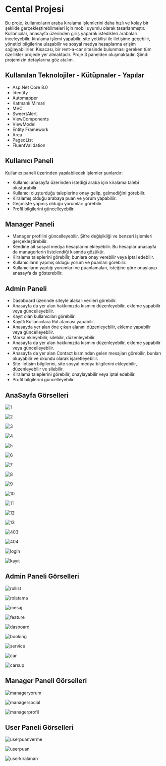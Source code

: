 # Cental Projesi
Bu proje, kullanıcıların araba kiralama işlemlerini daha hızlı ve kolay bir şekilde gerçekleştirebilmeleri için mobil uyumlu olarak tasarlanmıştır. Kullanıcılar, anasayfa üzerinden giriş yaparak istedikleri arabaları inceleyebilir, kiralama işlemi yapabilir, site yetkilisi ile iletişime geçebilir, yönetici bilgilerine ulaşabilir ve sosyal medya hesaplarına erişim sağlayabilirler. Kısacası, bir rent-a-car sitesinde bulunması gereken tüm özellikler projede yer almaktadır. Proje 3 panelden oluşmaktadır. Şimdi projemizin detaylarına göz atalım.

## Kullanılan Teknolojiler - Kütüpnaler - Yapılar
- Asp.Net Core 8.0
- İdentity
- Automapper
- Katmanlı Mimari
- MVC
- SweertAlert
- ViewComponents
- ViewModel
- Entity Framework
- Area
- PagedList
- FluentValidation


## Kullanıcı Paneli
Kullanıcı paneli üzerinden yapılabilecek işlemler şunlardır:
- Kullanıcı anasayfa üzerinden istediği araba için kiralama talebi oluşturabilir.
- Kullanıcı oluşturduğu taleplerine onay gelip, gelmediğini görebilir.
- Kiralamış olduğu arabaya puan ve yorum yapabiliir. 
- Geçmişte yapmış olduğu yorumları görebilir. 
- Profil bilgilerini güncelleyebilir.

## Manager Paneli  

- Manager profilini güncelleyebilir. Şifre değişikliği ve benzeri işlemleri gerçekleştirebilir.
- Kendine ait sosyal medya hesaplarını ekleyebilir. Bu hesaplar anasayfa da managerlerin listelendiği kısımda gözükür.
- Kiralama taleplerini görebilir, bunlara onay verebilir veya iptal edebilir.
- Kullanıcıların yapmış olduğu yorum ve puanları görebilir. 
- Kullanıcıların yaptığı yorumları ve puanlamaları, isteğine göre onaylayıp anasayfa da gösterebilir.

## Admin Paneli  


- Dasbboard üzerinde siteyle alakalı verileri görebilir.
- Anasayfa da yer alan hakkımızda kısmını düzenleyebilir, ekleme yapabilir veya güncelleyebilir.
- Kayıt olan kullanıcıları görebilir.
- Kayıtlı Kullanıcılara Rol ataması yapabilir.
- Anasayda yer alan öne çıkan alanını düzenleyebilir, ekleme yapabilir veya güncelleyebilir.
- Marka ekleyebilir, silebilir, düzenleyebilir.
- Anasayfa da yer alan hakkımızda kısmını düzenleyebilir, ekleme yapabilir veya güncelleyebilir.
- Anasayfa da yer alan Contact kısmından gelen mesajları görebilir, bunları okuyabilir ve okundu olarak işaretleyebilir.
- Site iletişim bilgilerini, site sosyal medya bilgilerini ekleyebilir, düzenleyebilir ve silebilir.
- Kiralama taleplerini görebilir, onaylayabilir veya iptal edebilir.
- Profil bilgilerini güncelleyebilir.

## AnaSayfa Görselleri

![1](https://github.com/user-attachments/assets/8cb68568-7f9a-46cc-8d4a-9ccc1ff3034b)

![2](https://github.com/user-attachments/assets/39778561-c2c8-4649-8ca1-7c3afaea2543)

![3](https://github.com/user-attachments/assets/09012176-bf82-498d-a006-265f146bf19f)

![4](https://github.com/user-attachments/assets/b88056e8-a511-4b76-a93b-ebe0d23e9af3)

![5](https://github.com/user-attachments/assets/7a3ed684-4eb5-404d-bccd-526485db1b73)

![6](https://github.com/user-attachments/assets/d92357e7-b2f1-4f33-9326-ca4b4c4b2217)

![7](https://github.com/user-attachments/assets/6ea9e419-3c2d-478e-9a57-ba6802f8ccca)

![8](https://github.com/user-attachments/assets/dc80ffbf-d6f8-4df6-a72d-1d2c6276f2a5)

![9](https://github.com/user-attachments/assets/68b900ff-9e09-4ed6-ab27-f79536396727)

![10](https://github.com/user-attachments/assets/16e5bbe9-9c73-40e3-8d33-d88260f1aa4f)

![11](https://github.com/user-attachments/assets/7ed49243-edea-4fa0-a478-cefdde1413f3)

![12](https://github.com/user-attachments/assets/da687d36-e12b-4eca-9fed-8904f06cd144)

![13](https://github.com/user-attachments/assets/7897cc8e-b081-4c1d-b2c3-cff29b27863f)

![403](https://github.com/user-attachments/assets/49956dde-eb6e-41b6-abcf-e1f9137bbf6a)

![404](https://github.com/user-attachments/assets/15f620f8-38d0-44de-9e92-18daa71ae164)

![login](https://github.com/user-attachments/assets/53d71626-6436-4952-9342-6db40b031774)

![kayıt](https://github.com/user-attachments/assets/cbe0f3e5-61b6-4c58-8ecc-851e9752948f)

## Admin Paneli Görselleri
![rollist](https://github.com/user-attachments/assets/bf601a8b-a236-4a58-90a6-58a4f98c7bdf)

![rolatama](https://github.com/user-attachments/assets/4d812a60-4110-4208-97ad-de9d07ecfefe)

![mesaj](https://github.com/user-attachments/assets/32d9e37d-0983-4816-9252-95ced2127530)

![feature](https://github.com/user-attachments/assets/10bafc66-1c5d-47fd-a914-d45a701bd163)

![dasboard](https://github.com/user-attachments/assets/0b32d5ea-1170-4dd0-9748-a67374771032)

![booking](https://github.com/user-attachments/assets/bd31eee8-af8a-4b5c-9d62-97c9295368ca)

![service](https://github.com/user-attachments/assets/fd468861-ce3b-4ccd-b3b0-50571abb009f)

![car](https://github.com/user-attachments/assets/d60c68e8-e6b5-46d6-95ed-304c3b0e8c09)

![carsup](https://github.com/user-attachments/assets/a1c34f86-1eb1-4251-b094-9687c7064295)


## Manager Paneli Görselleri

![manageryorum](https://github.com/user-attachments/assets/032e9a08-8d3e-4a43-96be-cfabc9eff5af)

![managersocial](https://github.com/user-attachments/assets/07a3c564-22ce-4d05-8b2e-bd8fb562091a)

![managerprofil](https://github.com/user-attachments/assets/756d86f3-f3f0-4b4a-80ed-32f5c8a4d7b0)

## User Paneli Görselleri

![userpuanverme](https://github.com/user-attachments/assets/6c890289-fc43-4178-9402-e589cdfa839b)

![userpuan](https://github.com/user-attachments/assets/2c5b92df-78c6-4ac2-9e98-10d72bd0194e)

![userkiralanan](https://github.com/user-attachments/assets/c80aaaa7-2fae-463a-a6b1-85031742630f)
